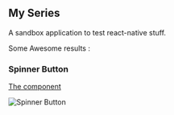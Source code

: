 My Series
---------------

A sandbox application to test react-native stuff.

Some Awesome results :

### Spinner Button

[The component](https://github.com/Nhacsam/mySeries/blob/master/src/components/LoginButton.js)

![Spinner Button](images/LoginButton.gif)
